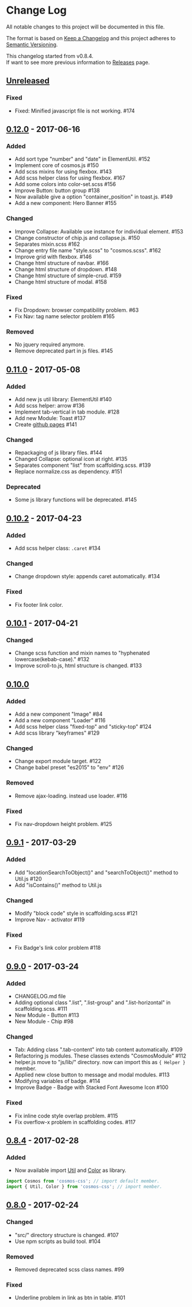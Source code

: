 # Change Log
All notable changes to this project will be documented in this file.

The format is based on [Keep a Changelog](http://keepachangelog.com/)
and this project adheres to [Semantic Versioning](http://semver.org/).

This changelog started from v0.8.4.  
If want to see more previous information to [Releases](https://github.com/archco/cosmos-css/releases) page.

## [Unreleased]
### Fixed
- Fixed: Minified javascript file is not working. #174

## [0.12.0] - 2017-06-16
### Added
- Add sort type "number" and "date" in ElementUtil. #152
- Implement core of cosmos.js #150
- Add scss mixins for using flexbox. #143
- Add scss helper class for using flexbox. #167
- Add some colors into color-set.scss #156
- Improve Button: button group #138
- Now available give a option "container_position" in toast.js. #149
- Add a new component: Hero Banner #155

### Changed
- Improve Collapse: Available use instance for individual element. #153
- Change constructor of chip.js and collapse.js. #150
- Separates mixin.scss #162
- Change entry file name "style.scss" to "cosmos.scss". #162
- Improve grid with flexbox. #146
- Change html structure of navbar. #166
- Change html structure of dropdown. #148
- Change html structure of simple-crud. #159
- Change html structure of modal. #158

### Fixed
- Fix Dropdown: browser compatibility problem. #63
- Fix Nav: tag name selector problem #165

### Removed
- No jquery required anymore.
- Remove deprecated part in js files. #145

## [0.11.0] - 2017-05-08
### Added
- Add new js util library: ElementUtil #140
- Add scss helper: arrow #136
- Implement tab-vertical in tab module. #128
- Add new Module: Toast #137
- Create [github pages](https://archco.github.io/cosmos-css/) #141

### Changed
- Repackaging of js library files. #144
- Changed Collapse: optional icon at right. #135
- Separates component "list" from scaffolding.scss. #139
- Replace normalize.css as dependency. #151

### Deprecated
- Some js library functions will be deprecated. #145

## [0.10.2] - 2017-04-23
### Added
- Add scss helper class: `.caret` #134

### Changed
- Change dropdown style: appends caret automatically. #134

### Fixed
- Fix footer link color.

## [0.10.1] - 2017-04-21
### Changed
- Change scss function and mixin names to "hyphenated lowercase(kebab-case)." #132
- Improve scroll-to.js, html structure is changed. #133

## [0.10.0]
### Added
- Add a new component "Image" #84
- Add a new component "Loader" #116
- Add scss helper class "fixed-top" and "sticky-top" #124
- Add scss library "keyframes" #129

### Changed
- Change export module target. #122
- Change babel preset "es2015" to "env" #126

### Removed
- Remove ajax-loading. instead use loader. #116

### Fixed
- Fix nav-dropdown height problem. #125

## [0.9.1] - 2017-03-29
### Added
- Add "locationSearchToObject()" and "searchToObject()" method to Util.js #120
- Add "isContains()" method to Util.js

### Changed
- Modify "block code" style in scaffolding.scss #121
- Improve Nav - activator #119

### Fixed
- Fix Badge's link color problem #118

## [0.9.0] - 2017-03-24
### Added
- CHANGELOG.md file
- Adding optional class ".list", ".list-group" and ".list-horizontal" in scaffolding.scss. #111
- New Module - Button #113
- New Module - Chip #98

### Changed
- Tab: Adding class ".tab-content" into tab content automatically. #109
- Refactoring js modules. These classes extends "CosmosModule" #112
- helper.js move to "js/lib/" directory. now can import this as `{ Helper }` member.
- Applied new close button to message and modal modules. #113
- Modifying variables of badge. #114
- Improve Badge - Badge with Stacked Font Awesome Icon #100

### Fixed
- Fix inline code style overlap problem. #115
- Fix overflow-x problem in scaffolding codes. #117

## [0.8.4] - 2017-02-28
### Added
- Now available import [Util](https://github.com/archco/cosmos-css/wiki/util) and [Color](https://github.com/archco/cosmos-css/wiki/color) as library.
```javascript
import Cosmos from 'cosmos-css'; // import default member.
import { Util, Color } from 'cosmos-css'; // import member.
```

## [0.8.0] - 2017-02-24
### Changed
- "src/" directory structure is changed. #107
- Use npm scripts as build tool. #104

### Removed
- Removed deprecated scss class names. #99

### Fixed
- Underline problem in link as btn in table. #101

[Unreleased]: https://github.com/archco/cosmos-css/compare/v0.12.0...master
[0.12.0]: https://github.com/archco/cosmos-css/compare/v0.11.0...v0.12.0
[0.11.0]: https://github.com/archco/cosmos-css/compare/v0.10.2...v0.11.0
[0.10.2]: https://github.com/archco/cosmos-css/compare/v0.10.1...v0.10.2
[0.10.1]: https://github.com/archco/cosmos-css/compare/v0.10.0...v0.10.1
[0.10.0]: https://github.com/archco/cosmos-css/compare/v0.9.1...v0.10.0
[0.9.1]: https://github.com/archco/cosmos-css/compare/v0.9.0...v0.9.1
[0.9.0]: https://github.com/archco/cosmos-css/compare/v0.8.4...v0.9.0
[0.8.4]: https://github.com/archco/cosmos-css/compare/v0.8.0...v0.8.4
[0.8.0]: https://github.com/archco/cosmos-css/compare/v0.7.0...v0.8.0
